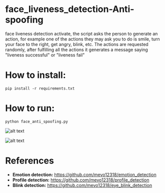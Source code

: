 # face_liveness_detection-Anti-spoofing
face liveness detection activate, the script asks the person to generate an action, for example one of the actions they may ask you to do is smile, turn your face to the right, get angry, blink, etc. The actions are requested randomly, after fulfilling all the actions it generates a message saying "liveness successful" or "liveness fail"


# How to install:
<pre><code>pip install -r requirements.txt </code></pre>

# How to run:
<pre><code>python face_anti_spoofing.py </code></pre>


![alt text](https://github.com/mevo12318/face_liveness_detection-Anti-spoofing/blob/master/results/lifeness_ok.gif)

![alt text](https://github.com/mevo12318/face_liveness_detection-Anti-spoofing/blob/master/results/lifeness_fail.gif)

# References

- **Emotion detection:** https://github.com/mevo12318/emotion_detection
- **Profile detection:** https://github.com/mevo12318/profile_detection
- **Blink detection:** https://github.com/mevo12318/eye_blink_detection

